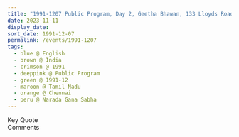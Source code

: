 ```yaml
---
title: "1991-1207 Public Program, Day 2, Geetha Bhawan, 133 Lloyds Road, Ganapathy Colony, Gopalapuram, Chennai, Tamil Nadu, India"
date: 2023-11-11
display_date: 
sort_date: 1991-12-07
permalink: /events/1991-1207
tags:
  - blue @ English
  - brown @ India
  - crimson @ 1991
  - deeppink @ Public Program
  - green @ 1991-12
  - maroon @ Tamil Nadu
  - orange @ Chennai
  - peru @ Narada Gana Sabha
---
```


<wave-list>
  <list-title color="green" width="75">Key Quote</list-title>
  <list-item color="BlanchedAlmond"  width="200"></list-item>
  <list-item color="Lavender"></list-item>
  <list-item color="BlanchedAlmond"></list-item>
</wave-list>

<br>

<wave-list>
  <list-title color="green" width="75">Comments</list-title>
  <list-item color="BlanchedAlmond"  width="200"></list-item>
  <list-item color="Lavender"></list-item>
  <list-item color="BlanchedAlmond"></list-item>
</wave-list>